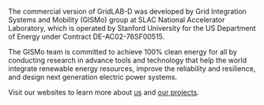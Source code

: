 The commercial version of GridLAB-D was developed by Grid Integration Systems and Mobility (GISMo) group at SLAC National Accelerator Laboratory, which is operated by Stanford University for the US Department of Energy under Contract DE-AC02-76SF00515.

The GISMo team is committed to achieve 100% clean energy for all by conducting research in advance tools and technology that help the world integrate renewable energy resources, improve the reliability and resilience, and design next generation electric power systems.

Visit our websites to learn more about [us](https://www.slacgismo.org) and [our projects](https://www.slacgismo.net/).